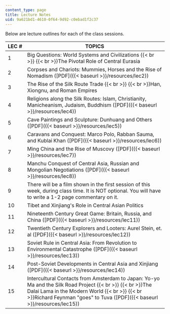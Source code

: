 ```yaml
---
content_type: page
title: Lecture Notes
uid: 9a621bd1-4610-0f64-9d92-c0ebad1f2c37
---
```


Below are lecture outlines for each of the class sessions.

| LEC # | TOPICS |
| --- | --- |
| 1 | Big Questions: World Systems and Civilizations  {{< br >}}  {{< br >}}The Pivotal Role of Central Eurasia |
| 2 | Corpses and Chariots: Mummies, Horses and the Rise of Nomadism ([PDF]({{< baseurl >}}/resources/lec2)) |
| 3 | The Rise of the Silk Route Trade  {{< br >}}  {{< br >}}Han, Xiongnu, and Roman Empires |
| 4 | Religions along the Silk Routes: Islam, Christianity, Manicheanism, Judaism, Buddhism ([PDF]({{< baseurl >}}/resources/lec4)) |
| 5 | Cave Paintings and Sculpture: Dunhuang and Others ([PDF]({{< baseurl >}}/resources/lec5)) |
| 6 | Caravans and Conquest: Marco Polo, Rabban Sauma, and Kublai Khan ([PDF]({{< baseurl >}}/resources/lec6)) |
| 7 | Ming China and the Rise of Muscovy ([PDF]({{< baseurl >}}/resources/lec7)) |
| 8 | Manchu Conquest of Central Asia, Russian and Mongolian Negotiations ([PDF]({{< baseurl >}}/resources/lec8)) |
| 9 | There will be a film shown in the first session of this week, during class time. It is NOT optional. You will have to write a 1-2 page commentary on it. |
| 10 | Tibet and Xinjiang's Role in Central Asian Politics |
| 11 | Nineteenth Century Great Game: Britain, Russia, and China ([PDF]({{< baseurl >}}/resources/lec11)) |
| 12 | Twentieth Century Explorers and Looters: Aurel Stein, et. al ([PDF]({{< baseurl >}}/resources/lec12)) |
| 13 | Soviet Rule in Central Asia: From Revolution to Environmental Catastrophe ([PDF]({{< baseurl >}}/resources/lec13)) |
| 14 | Post-Soviet Developments in Central Asia and Xinjiang ([PDF]({{< baseurl >}}/resources/lec14)) |
| 15 | Intercultural Contacts from Amsterdam to Japan: Yo-yo Ma and the Silk Road Project  {{< br >}}  {{< br >}}The Dalai Lama in the Modern World  {{< br >}}  {{< br >}}Richard Feynman "goes" to Tuva ([PDF]({{< baseurl >}}/resources/lec15))